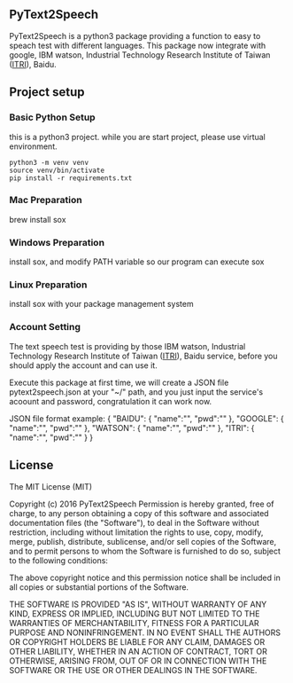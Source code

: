 PyText2Speech
---
PyText2Speech is a python3 package providing a function to easy to speach test with different languages.
This package now integrate with google, IBM watson, Industrial Technology 
Research Institute of Taiwan ([ITRI](https://www.itri.org.tw/)), Baidu.

Project setup
---


### Basic Python Setup

this is a python3 project. while you are start project, please use virtual environment.

    python3 -m venv venv
    source venv/bin/activate
    pip install -r requirements.txt
   

### Mac Preparation

brew install sox

### Windows Preparation

install sox, and modify PATH variable so our program can execute sox


### Linux Preparation

install sox with your package management system


### Account Setting

The text speech test is providing by those IBM watson, Industrial Technology Research Institute of Taiwan ([ITRI](https://www.itri.org.tw/)), Baidu service, before you should apply the account and can use it.

Execute this package at first time, we will create a JSON file pytext2speech.json at your "~/" path, and you just input the service's acoount and password, congratulation it can work now.

JSON file format example:
    {
     "BAIDU":
            {
                "name":"",
                "pwd":""
            },
    "GOOGLE":
            {
                "name":"",
                "pwd":""
            },
    "WATSON":
            {
                "name":"",
                "pwd":""
            },
    "ITRI":
            {
                "name":"",
                "pwd":""
            }
    }


License
---
The MIT License (MIT)

Copyright (c) 2016 PyText2Speech
Permission is hereby granted, free of charge, to any person obtaining a copy of this software and associated documentation files (the "Software"), to deal in the Software without restriction, including without limitation the rights to use, copy, modify, merge, publish, distribute, sublicense, and/or sell copies of the Software, and to permit persons to whom the Software is furnished to do so, subject to the following conditions:

The above copyright notice and this permission notice shall be included in all copies or substantial portions of the Software.

THE SOFTWARE IS PROVIDED "AS IS", WITHOUT WARRANTY OF ANY KIND, EXPRESS OR IMPLIED,
INCLUDING BUT NOT LIMITED TO THE WARRANTIES OF MERCHANTABILITY, FITNESS FOR A PARTICULAR PURPOSE AND NONINFRINGEMENT.
IN NO EVENT SHALL THE AUTHORS OR COPYRIGHT HOLDERS BE LIABLE FOR ANY CLAIM, DAMAGES OR OTHER LIABILITY, WHETHER IN AN ACTION OF CONTRACT, TORT OR OTHERWISE, ARISING FROM, OUT OF OR IN CONNECTION WITH THE SOFTWARE OR THE USE OR OTHER DEALINGS IN THE SOFTWARE.
